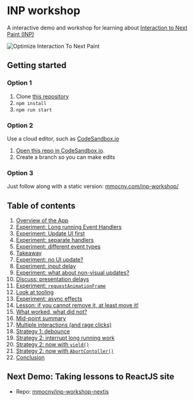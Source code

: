 # INP workshop

A interactive demo and workshop for learning about [Interaction to Next Paint (INP)](https://web.deb/inp)

![Optimize Interaction To Next Paint](https://web-dev.imgix.net/image/jL3OLOhcWUQDnR4XjewLBx4e3PC3/FV8Ls9SDF6UQ3v2IgKUw.jpg?auto=format&w=1600)

## Getting started

### Option 1

1. Clone [this repository](https://github.com/mmocny/inp-workshop)
2. `npm install`
3. `npm run start`

### Option 2

Use a cloud editor, such as [CodeSandbox.io](https://codesandbox.io)

1. [Open this repo in CodeSandbox.io](https://codesandbox.io/p/github/mmocny/inp-workshop).
2. Create a branch so you can make edits

### Option 3

Just follow along with a static version: [mmocny.com/inp-workshop/](https://mmocny.com/inp-workshop/)

## Table of contents

1. [Overview of the App](https://github.com/malchata/inp-workshop/blob/main/guide/1-overview.md)
2. [Experiment: Long running Event Handlers](https://github.com/malchata/inp-workshop/blob/main/guide/2-long-event-handlers.md)
3. [Experiment: Update UI first](https://github.com/malchata/inp-workshop/blob/main/guide/3-update-ui-first.md)
4. [Experiment: separate handlers](https://github.com/malchata/inp-workshop/blob/main/guide/4-separate-handlers.md)
5. [Experiment: different event types](https://github.com/malchata/inp-workshop/blob/main/guide/5-different-event-types.md)
6. [Takeaway](https://github.com/malchata/inp-workshop/blob/main/guide/6-takeaway.md)
7. [Experiment: no UI update?](https://github.com/malchata/inp-workshop/blob/main/guide/7-no-ui-update.md)
8. [Experiment: input delay](https://github.com/malchata/inp-workshop/blob/main/guide/8-input-delay.md)
9. [Experiment: what about non-visual updates?](https://github.com/malchata/inp-workshop/blob/main/guide/9-non-visual-updates.md)
10. [Discuss: presentation delays](https://github.com/malchata/inp-workshop/blob/main/guide/10-presentation-delays.md)
11. [Experiment: `requestAnimationFrame`](https://github.com/malchata/inp-workshop/blob/main/guide/11-raf.md)
12. [Look at tooling](https://github.com/malchata/inp-workshop/blob/main/guide/12-look-at-tooling.md)
13. [Experiment: async effects](https://github.com/malchata/inp-workshop/blob/main/guide/13-async-effects.md)
14. [Lesson: if you cannot remove it, at least move it!](https://github.com/malchata/inp-workshop/blob/main/guide/14-move-it.md)
15. [What worked, what did not?](https://github.com/malchata/inp-workshop/blob/main/guide/15-what-worked.md)
16. [Mid-point summary](https://github.com/malchata/inp-workshop/blob/main/guide/16-mid-point.md)
17. [Multiple interactions (and rage clicks)](https://github.com/malchata/inp-workshop/blob/main/guide/17-multiple-interactions.md)
18. [Strategy 1: debounce](https://github.com/malchata/inp-workshop/blob/main/guide/18-debounce.md)
19. [Strategy 2: interrupt long running work](https://github.com/malchata/inp-workshop/blob/main/guide/19-interrupt.md)
20. [Strategy 2: now with `yield()`](https://github.com/malchata/inp-workshop/blob/main/guide/20-now-yield.md)
21. [Strategy 2: now with `AbortContoller()`](https://github.com/malchata/inp-workshop/blob/main/guide/21-abortcontroller.md)
22. [Conclusion](https://github.com/malchata/inp-workshop/blob/main/guide/22-conclusion.md)

## Next Demo: Taking lessons to ReactJS site

* Repo: [mmocny/inp-workshop-nextjs](https://github.com/mmocny/inp-workshop-nextjs)
